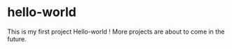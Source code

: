 # hello-world
This is my first project Hello-world ! More projects are about to come in the future.
